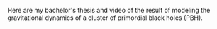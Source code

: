 Here are my bachelor's thesis and video of the result of modeling the gravitational dynamics of a cluster of primordial black holes (PBH).
